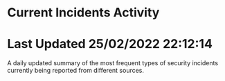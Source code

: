# Current Incidents Activity 
# Last Updated 25/02/2022 22:12:14 

 A daily updated summary of the most frequent types of security incidents currently being reported from different sources.


